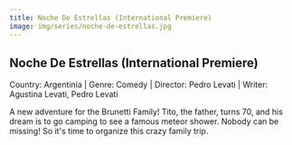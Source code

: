 ```yaml
---
title: Noche De Estrellas (International Premiere)
image: img/series/noche-de-estrellas.jpg
---
```


## Noche De Estrellas (International Premiere)
Country: Argentinia | Genre: Comedy | Director: Pedro Levati | Writer: Agustina Levati, Pedro Levati

A new adventure for the Brunetti Family! Tito, the father, turns 70, and his dream is to go camping to see a famous meteor shower. Nobody can be missing! So it's time to organize this crazy family trip.